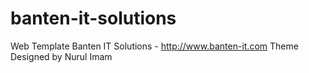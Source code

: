 banten-it-solutions
===================

Web Template Banten IT Solutions - http://www.banten-it.com
Theme Designed by Nurul Imam
